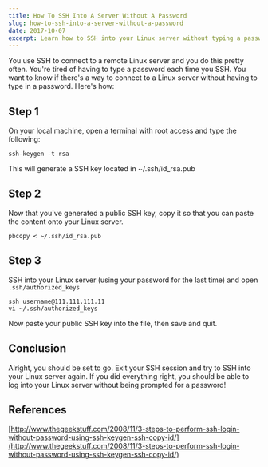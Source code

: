 ```yaml
---
title: How To SSH Into A Server Without A Password
slug: how-to-ssh-into-a-server-without-a-password
date: 2017-10-07
excerpt: Learn how to SSH into your Linux server without typing a password each time
---
```



You use SSH to connect to a remote Linux server and you do this pretty often. You're tired of having to type a password each time you SSH. You want to know if there's a way to connect to a Linux server without having to type in a password. Here's how:

## Step 1

On your local machine, open a terminal with root access and type the following:

```
ssh-keygen -t rsa
```

This will generate a SSH key located in ~/.ssh/id_rsa.pub

## Step 2

Now that you've generated a public SSH key, copy it so that you can paste the content onto your Linux server.

```
pbcopy < ~/.ssh/id_rsa.pub
```

## Step 3

SSH into your Linux server (using your password for the last time) and open `.ssh/authorized_keys`

```
ssh username@111.111.111.11
vi ~/.ssh/authorized_keys
```

Now paste your public SSH key into the file, then save and quit.

## Conclusion

Alright, you should be set to go. Exit your SSH session and try to SSH into your Linux server again. If you did everything right, you should be able to log into your Linux server without being prompted for a password!


## References
[http://www.thegeekstuff.com/2008/11/3-steps-to-perform-ssh-login-without-password-using-ssh-keygen-ssh-copy-id/](http://www.thegeekstuff.com/2008/11/3-steps-to-perform-ssh-login-without-password-using-ssh-keygen-ssh-copy-id/)